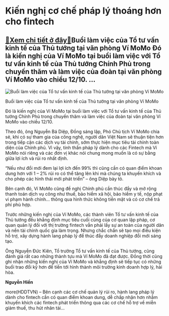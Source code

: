 Kiến nghị cơ chế pháp lý thoáng hơn cho fintech
===============================================

[:gift:Xem chi tiết ở đây:gift:](https://hddtvn.com/kien-nghi-co-che-phap-ly-thoang-hon-cho-fintech/)Buổi làm việc của Tổ tư vấn kinh tế của Thủ tướng tại văn phòng Ví MoMo Đó là kiến nghị của Ví MoMo tại buổi làm việc với Tổ tư vấn kinh tế của Thủ tướng Chính Phủ trong chuyến thăm và làm việc của đoàn tại văn phòng Ví MoMo vào chiều 12/10. …
---------------------------------------------------------------------------------------------------------------------------------------------------------------------------------------------------------------------------------------------------





![Buổi làm việc của Tổ tư vấn kinh tế của Thủ tướng tại văn phòng Ví MoMo](https://hddtvn.com/wp-content/uploads/2021/01/1344_NBW_7854.jpg "Buổi làm việc của Tổ tư vấn kinh tế của Thủ tướng tại văn phòng Ví MoMo")


Buổi làm việc của Tổ tư vấn kinh tế của Thủ tướng tại văn phòng Ví MoMo



Đó là kiến nghị của Ví MoMo tại buổi làm việc với Tổ tư vấn kinh tế của Thủ tướng Chính Phủ trong chuyến thăm và làm việc của đoàn tại văn phòng Ví MoMo vào chiều 12/10.


Theo đó, ông Nguyễn Bá Diệp, Đồng sáng lập, Phó Chủ tịch Ví MoMo chia sẻ, khi có sự tham gia của công nghệ, người dân Việt Nam sẽ thuận tiện hơn trong tiếp cận các dịch vụ tài chính, sớm thực hiện mục tiêu tài chính toàn diện của Chính phủ. Vì vậy, tinh thần pháp lý dành cho các Fintech mà Ví MoMo nói riêng và các đơn vị khác nói chung mong muốn là có sự bằng giữa lợi ích và rủi ro nhất định.


“Nếu như đổi mới đem lại lợi ích đến 99% thì cũng cần có quan điểm khoan dung hơn với 1 – 2% rủi ro có thể tăng lên khi mà chúng ta khuyến khích và cho phép các hình thái mới phát triển” – ông Diệp bày tỏ.


Bên cạnh đó, Ví MoMo cũng đề nghị Chính phủ cần thúc đẩy và mở rộng thanh toán dịch vụ công như thuế, bảo hiểm xã hội, bảo hiểm y tế, nộp phạt vi phạm hành chính… thông qua hình thức không tiền mặt và có cơ chế trả phí phù hợp.


Trước những kiến nghị của Ví MoMo, các thành viên Tổ tư vấn kinh tế của Thủ tướng đều khẳng định mục tiêu cuối cùng của cơ quan lập pháp, cơ quan quản lý đối với thị trường fintech vẫn phải lấy sự an toàn của người dân và nền tài chính quốc gia làm trọng. Nhưng chắc chắn sẽ tạo mọi điều kiện hỗ trợ, xây dựng hành lang pháp lý để thúc đẩy doanh nghiệp đổi mới sáng tạo.


Ông Nguyễn Đức Kiên, Tổ trưởng Tổ tư vấn kinh tế của Thủ tướng, cũng đánh giá rất cao những thành tựu mà Ví MoMo đã đạt được. Đồng thời cũng ghi nhận những kiến nghị của Ví MoMo và khẳng định sẽ tiếp tục có những buổi trao đổi kỹ hơn để tiến tới hình thành môi trường kinh doanh hợp lý, hài hòa.




**Nguyễn Hiền**



more(HDDTVN) – Bên cạnh các cơ chế quản lý rủi ro, hành lang pháp lý dành cho fintech cần có quan điểm khoan dung, dễ chấp nhận hơn nhằm khuyến khích các fintech phát triển thông qua các cơ chế hỗ trợ về miễn giảm thuế, thu hút nhân tài…

